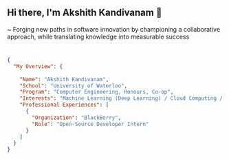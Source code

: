 
## Hi there, I'm Akshith Kandivanam 👋 

~ Forging new paths in software innovation by championing a collaborative approach, while translating knowledge into measurable success

#
### 
```json
{
  "My Overview": {
  
    "Name": "Akshith Kandivanam",
    "School": "University of Waterloo",
    "Program": "Computer Engineering, Honours, Co-op",
    "Interests": "Machine Learning (Deep Learning) / Cloud Computing / Embedded Software",
    "Professional Experiences": [
      {
        "Organization": "BlackBerry",
        "Role": "Open-Source Developer Intern"
      }
    ]
  }
}

```
<!---
akkik04/akkik04 is a ✨ special ✨ repository because its `README.md` (this file) appears on your GitHub profile.
You can click the Preview link to take a look at your changes.
--->
